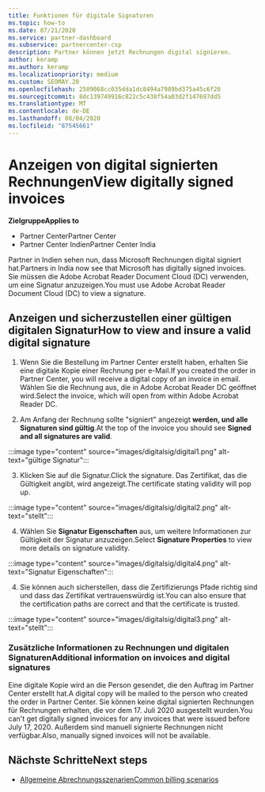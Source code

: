 ```yaml
---
title: Funktionen für digitale Signaturen
ms.topic: how-to
ms.date: 07/21/2020
ms.service: partner-dashboard
ms.subservice: partnercenter-csp
description: Partner können jetzt Rechnungen digital signieren.
author: keramp
ms.author: keramp
ms.localizationpriority: medium
ms.custom: SEOMAY.20
ms.openlocfilehash: 2509068cc035dda1dc8494a7989bd375a45c6f26
ms.sourcegitcommit: 8dc139749916c822c5c438f54a03d2f147697dd5
ms.translationtype: MT
ms.contentlocale: de-DE
ms.lasthandoff: 08/04/2020
ms.locfileid: "87545661"
---
```

# <a name="view-digitally-signed-invoices"></a><span data-ttu-id="9bdc2-103">Anzeigen von digital signierten Rechnungen</span><span class="sxs-lookup"><span data-stu-id="9bdc2-103">View digitally signed invoices</span></span>

<span data-ttu-id="9bdc2-104">**Zielgruppe**</span><span class="sxs-lookup"><span data-stu-id="9bdc2-104">**Applies to**</span></span>

- <span data-ttu-id="9bdc2-105">Partner Center</span><span class="sxs-lookup"><span data-stu-id="9bdc2-105">Partner Center</span></span>
- <span data-ttu-id="9bdc2-106">Partner Center Indien</span><span class="sxs-lookup"><span data-stu-id="9bdc2-106">Partner Center India</span></span>


<span data-ttu-id="9bdc2-107">Partner in Indien sehen nun, dass Microsoft Rechnungen digital signiert hat.</span><span class="sxs-lookup"><span data-stu-id="9bdc2-107">Partners in India now see that Microsoft has digitally signed invoices.</span></span> <span data-ttu-id="9bdc2-108">Sie müssen die Adobe Acrobat Reader Document Cloud (DC) verwenden, um eine Signatur anzuzeigen.</span><span class="sxs-lookup"><span data-stu-id="9bdc2-108">You must use Adobe Acrobat Reader Document Cloud (DC) to view a signature.</span></span>

## <a name="how-to-view-and-insure-a-valid-digital-signature"></a><span data-ttu-id="9bdc2-109">Anzeigen und sicherzustellen einer gültigen digitalen Signatur</span><span class="sxs-lookup"><span data-stu-id="9bdc2-109">How to view and insure a valid digital signature</span></span>


1. <span data-ttu-id="9bdc2-110">Wenn Sie die Bestellung im Partner Center erstellt haben, erhalten Sie eine digitale Kopie einer Rechnung per e-Mail.</span><span class="sxs-lookup"><span data-stu-id="9bdc2-110">If you created the order in Partner Center, you will receive a digital copy of an invoice in email.</span></span> <span data-ttu-id="9bdc2-111">Wählen Sie die Rechnung aus, die in Adobe Acrobat Reader DC geöffnet wird.</span><span class="sxs-lookup"><span data-stu-id="9bdc2-111">Select the invoice, which will open from within Adobe Acrobat Reader DC.</span></span>


2. <span data-ttu-id="9bdc2-112">Am Anfang der Rechnung sollte "signiert" angezeigt **werden, und alle Signaturen sind gültig**.</span><span class="sxs-lookup"><span data-stu-id="9bdc2-112">At the top of the invoice you should see **Signed and all signatures are valid**.</span></span>
 
 :::image type="content" source="images/digitalsig/digital1.png" alt-text="gültige Signatur":::

3. <span data-ttu-id="9bdc2-114">Klicken Sie auf die Signatur.</span><span class="sxs-lookup"><span data-stu-id="9bdc2-114">Click the signature.</span></span> <span data-ttu-id="9bdc2-115">Das Zertifikat, das die Gültigkeit angibt, wird angezeigt.</span><span class="sxs-lookup"><span data-stu-id="9bdc2-115">The certificate stating validity will pop up.</span></span>

:::image type="content" source="images/digitalsig/digital2.png" alt-text="stellt"::: 

4. <span data-ttu-id="9bdc2-117">Wählen Sie **Signatur Eigenschaften** aus, um weitere Informationen zur Gültigkeit der Signatur anzuzeigen.</span><span class="sxs-lookup"><span data-stu-id="9bdc2-117">Select **Signature Properties** to view more details on signature validity.</span></span>

:::image type="content" source="images/digitalsig/digital4.png" alt-text="Signatur Eigenschaften"::: 

4. <span data-ttu-id="9bdc2-119">Sie können auch sicherstellen, dass die Zertifizierungs Pfade richtig sind und dass das Zertifikat vertrauenswürdig ist.</span><span class="sxs-lookup"><span data-stu-id="9bdc2-119">You can also ensure that the certification paths are correct and that the certificate is trusted.</span></span>

 :::image type="content" source="images/digitalsig/digital3.png" alt-text="stellt":::

### <a name="additional-information-on-invoices-and-digital-signatures"></a><span data-ttu-id="9bdc2-121">Zusätzliche Informationen zu Rechnungen und digitalen Signaturen</span><span class="sxs-lookup"><span data-stu-id="9bdc2-121">Additional information on invoices and digital signatures</span></span>

<span data-ttu-id="9bdc2-122">Eine digitale Kopie wird an die Person gesendet, die den Auftrag im Partner Center erstellt hat.</span><span class="sxs-lookup"><span data-stu-id="9bdc2-122">A digital copy will be mailed to the person who created the order in Partner Center.</span></span> <span data-ttu-id="9bdc2-123">Sie können keine digital signierten Rechnungen für Rechnungen erhalten, die vor dem 17. Juli 2020 ausgestellt wurden.</span><span class="sxs-lookup"><span data-stu-id="9bdc2-123">You can't get digitally signed invoices for any invoices that were issued before July 17, 2020.</span></span> <span data-ttu-id="9bdc2-124">Außerdem sind manuell signierte Rechnungen nicht verfügbar.</span><span class="sxs-lookup"><span data-stu-id="9bdc2-124">Also, manually signed invoices will not be available.</span></span>

## <a name="next-steps"></a><span data-ttu-id="9bdc2-125">Nächste Schritte</span><span class="sxs-lookup"><span data-stu-id="9bdc2-125">Next steps</span></span>

- [<span data-ttu-id="9bdc2-126">Allgemeine Abrechnungsszenarien</span><span class="sxs-lookup"><span data-stu-id="9bdc2-126">Common billing scenarios</span></span>](common-billing-scenarios.md)